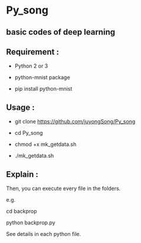 # Py_song
## basic codes of deep learning

## Requirement :

* Python 2 or 3

* python-mnist package

* pip install python-mnist


## Usage :

* git clone https://github.com/juyongSong/Py_song

* cd Py_song

* chmod +x mk_getdata.sh

* ./mk_getdata.sh


## Explain :

Then, you can execute every file in the folders.

e.g.

cd backprop

python backprop.py


See details in each python file.
